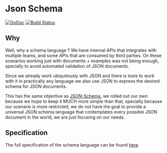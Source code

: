 # Json Schema

[![GoDoc](https://godoc.org/github.com/NeowayLabs/jsonschema?status.svg)](https://godoc.org/github.com/NeowayLabs/jsonschema) 
[![Build Status](https://travis-ci.org/NeowayLabs/jsonschema.svg?branch=master)](https://travis-ci.org/NeowayLabs/jsonschema)

## Why

Well, why a schema language ? We have internal APIs that integrates with
multiple teams, and some APIs that are consumed by third parties. On
these scenarios working just with documents + examples was not being
enough, specially to avoid automated validation of JSON documents.

Since we already work ubiquitously with JSON and there is tools
to work with it in practically any language we also use JSON
to express the desired schema for JSON documents.

This has the same objective as [JSON-Schema](http://json-schema.org/),
we rolled out our own because we hope to keep it MUCH more simple
than that, specially because our scenario is more restricted, we do
not have the goal to provide a universal JSON schema language that
contemplates every possible JSON document in the world, we
are just focusing on our needs.

## Specification

The full specification of the schema language
can be found [here](./docs/spec.md).
